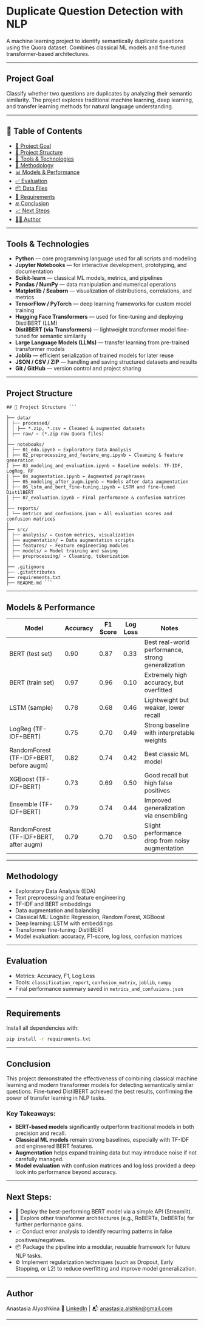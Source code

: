 # Duplicate Question Detection with NLP

A machine learning project to identify semantically duplicate questions using the Quora dataset. Combines classical ML models and fine-tuned transformer-based architectures.

---

## Project Goal

Classify whether two questions are duplicates by analyzing their semantic similarity. The project explores traditional machine learning, deep learning, and transfer learning methods for natural language understanding.

---

## 📑 Table of Contents

- [🎯 Project Goal](#project-goal)
- [📁 Project Structure](#project-structure)
- [🧰 Tools & Technologies](#tools--technologies)
- [🧪 Methodology](#methodology)
- [📊 Models & Performance](#models--performance)
- [✅ Evaluation](#evaluation)
- [📦 Data Files](#project-structure)
- [📜 Requirements](#requirements)
- [🔚 Conclusion](#conclusion)
- [📈 Next Steps](#next-steps)
- [👩‍💻 Author](#author)

---

## Tools & Technologies

- **Python** — core programming language used for all scripts and modeling
- **Jupyter Notebooks** — for interactive development, prototyping, and documentation
- **Scikit-learn** — classical ML models, metrics, and pipelines
- **Pandas / NumPy** — data manipulation and numerical operations
- **Matplotlib / Seaborn** — visualization of distributions, correlations, and metrics
- **TensorFlow / PyTorch** — deep learning frameworks for custom model training
- **Hugging Face Transformers** — used for fine-tuning and deploying DistilBERT (LLM)
- **DistilBERT (via Transformers)** — lightweight transformer model fine-tuned for semantic similarity
- **Large Language Models (LLMs)** — transfer learning from pre-trained transformer models
- **Joblib** — efficient serialization of trained models for later reuse
- **JSON / CSV / ZIP** — handling and saving structured datasets and results
- **Git / GitHub** — version control and project sharing

---

## Project Structure

<pre lang="markdown"><code>## 📁 Project Structure ``` 
  
├── data/
│ ├── processed/
│ │ ├── *.zip, *.csv ← Cleaned & augmented datasets
│ ├── raw/ ← (*.zip raw Quora files)
│
├── notebooks/
│ ├── 01_eda.ipynb ← Exploratory Data Analysis
│ ├── 02_preprocessing_and_feature_eng.ipynb ← Cleaning & feature generation
│ ├── 03_modeling_and_evaluation.ipynb ← Baseline models: TF-IDF, LogReg, RF
│ ├── 04_augmentation.ipynb ← Augmented paraphrases
│ ├── 05_modeling_after_augm.ipynb ← Models after data augmentation
│ ├── 06_lstm_and_bert_fine-tuning.ipynb ← LSTM and fine-tuned DistilBERT
│ ├── 07_evaluation.ipynb ← Final performance & confusion matrices
│
├── reports/
│ └── metrics_and_confusions.json ← All evaluation scores and confusion matrices
│
├── src/
│ ├── analysis/ ← Custom metrics, visualization
│ ├── augmentation/ ← Data augmentation scripts
│ ├── features/ ← Feature engineering modules
│ ├── models/ ← Model training and saving
│ ├── preprocessing/ ← Cleaning, tokenization
│
├── .gitignore
├── .gitattributes
├── requirements.txt
├── README.md ``` </code></pre>

---

## Models & Performance

| **Model**                                  | **Accuracy** | **F1 Score** | **Log Loss** | **Notes**                                                |
|-------------------------------------------|--------------|--------------|--------------|-----------------------------------------------------------|
| BERT (test set)                            | 0.90         | 0.87         | 0.33         | Best real-world performance, strong generalization        |
| BERT (train set)                           | 0.97         | 0.96         | 0.10         | Extremely high accuracy, but overfitted                   |
| LSTM (sample)                              | 0.78         | 0.68         | 0.46         | Lightweight but weaker, lower recall                     |
| LogReg (TF-IDF+BERT)                       | 0.75         | 0.70         | 0.49         | Strong baseline with interpretable weights               |
| RandomForest (TF-IDF+BERT, before augm)    | 0.82         | 0.74         | 0.42         | Best classic ML model                                    |
| XGBoost (TF-IDF+BERT)                      | 0.73         | 0.69         | 0.50         | Good recall but high false positives                     |
| Ensemble (TF-IDF+BERT)                     | 0.79         | 0.74         | 0.44         | Improved generalization via ensembling                   |
| RandomForest (TF-IDF+BERT, after augm)     | 0.79         | 0.70         | 0.50         | Slight performance drop from noisy augmentation          |

---

## Methodology

- Exploratory Data Analysis (EDA)
- Text preprocessing and feature engineering
- TF-IDF and BERT embeddings
- Data augmentation and balancing
- Classical ML: Logistic Regression, Random Forest, XGBoost
- Deep learning: LSTM with embeddings
- Transformer fine-tuning: DistilBERT
- Model evaluation: accuracy, F1-score, log loss, confusion matrices

---

## Evaluation

- Metrics: Accuracy, F1, Log Loss
- Tools: `classification_report`, `confusion_matrix`, `joblib`, `numpy`
- Final performance summary saved in `metrics_and_confusions.json`

---

## Requirements

Install all dependencies with:

```bash
pip install -r requirements.txt
```
---

## Conclusion

This project demonstrated the effectiveness of combining classical machine learning and modern transformer models for detecting semantically similar questions. Fine-tuned DistilBERT achieved the best results, confirming the power of transfer learning in NLP tasks.

### Key Takeaways:

- **BERT-based models** significantly outperform traditional models in both precision and recall.
- **Classical ML models** remain strong baselines, especially with TF-IDF and engineered BERT features.
- **Augmentation** helps expand training data but may introduce noise if not carefully managed.
- **Model evaluation** with confusion matrices and log loss provided a deep look into performance beyond accuracy.

---
## Next Steps:

- 📌 Deploy the best-performing BERT model via a simple API (Streamlit).
- 🧪 Explore other transformer architectures (e.g., RoBERTa, DeBERTa) for further performance gains.
- 📈 Conduct error analysis to identify recurring patterns in false positives/negatives.
- 📦 Package the pipeline into a modular, reusable framework for future NLP tasks.
- ⚙️ Implement regularization techniques (such as Dropout, Early Stopping, or L2) to reduce overfitting and improve model generalization.

---

## Author

Anastasia Alyoshkina
🔗 [LinkedIn]([https://www.linkedin.com/in/your-link](https://www.linkedin.com/in/anastasiia-alyoshkina-68ba5929a/)) | 📬 anastasia.alshkn@gmail.com

---

